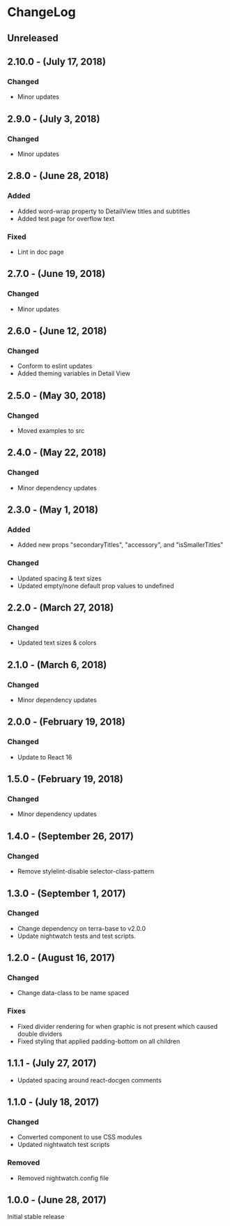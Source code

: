 ChangeLog
=========

Unreleased
----------

2.10.0 - (July 17, 2018)
----------
### Changed
* Minor updates

2.9.0 - (July 3, 2018)
----------
### Changed
* Minor updates

2.8.0 - (June 28, 2018)
----------
### Added
* Added word-wrap property to DetailView titles and subtitles
* Added test page for overflow text

### Fixed
* Lint in doc page

2.7.0 - (June 19, 2018)
----------
### Changed
* Minor updates

2.6.0 - (June 12, 2018)
----------
### Changed
* Conform to eslint updates
* Added theming variables in Detail View

2.5.0 - (May 30, 2018)
----------
### Changed
* Moved examples to src

2.4.0 - (May 22, 2018)
----------
### Changed
* Minor dependency updates

2.3.0 - (May 1, 2018)
----------
### Added
* Added new props "secondaryTitles", "accessory", and "isSmallerTitles"

### Changed
* Updated spacing & text sizes
* Updated empty/none default prop values to undefined

2.2.0 - (March 27, 2018)
----------
### Changed
* Updated text sizes & colors

2.1.0 - (March 6, 2018)
----------
### Changed
* Minor dependency updates

2.0.0 - (February 19, 2018)
----------
### Changed
* Update to React 16

1.5.0 - (February 19, 2018)
----------
### Changed
* Minor dependency updates

1.4.0 - (September 26, 2017)
-----------------
### Changed
* Remove stylelint-disable selector-class-pattern

1.3.0 - (September 1, 2017)
-----------------
### Changed
* Change dependency on terra-base to v2.0.0
* Update nightwatch tests and test scripts.

1.2.0 - (August 16, 2017)
-----------------
### Changed
* Change data-class to be name spaced

### Fixes
* Fixed divider rendering for when graphic is not present which caused double dividers
* Fixed styling that applied padding-bottom on all children

1.1.1 - (July 27, 2017)
-----------------
* Updated spacing around react-docgen comments

1.1.0 - (July 18, 2017)
-----------------
### Changed
* Converted component to use CSS modules
* Updated nightwatch test scripts

### Removed
* Removed nightwatch.config file

1.0.0 - (June 28, 2017)
-----------------
Initial stable release
